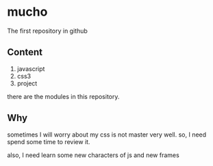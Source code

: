 # mucho

The first repository in github

## Content

1. javascript
2. css3
3. project

there are the modules in this repository.

## Why

sometimes I will worry about my css is not master very well.
so, I need spend some time to review it.

also, I need learn some new characters of js and new frames
